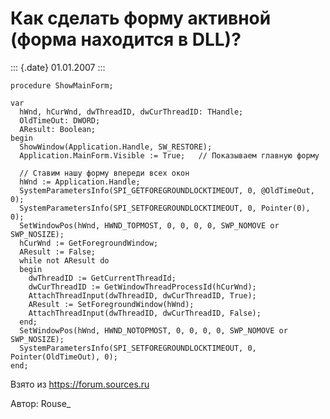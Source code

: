 Как сделать форму активной (форма находится в DLL)?
===================================================

::: {.date}
01.01.2007
:::

    procedure ShowMainForm;

    var
      hWnd, hCurWnd, dwThreadID, dwCurThreadID: THandle;
      OldTimeOut: DWORD;
      AResult: Boolean;
    begin
      ShowWindow(Application.Handle, SW_RESTORE);
      Application.MainForm.Visible := True;   // Показываем главную форму
     
      // Ставим нашу форму впереди всех окон
      hWnd := Application.Handle;
      SystemParametersInfo(SPI_GETFOREGROUNDLOCKTIMEOUT, 0, @OldTimeOut, 0);
      SystemParametersInfo(SPI_SETFOREGROUNDLOCKTIMEOUT, 0, Pointer(0), 0);
      SetWindowPos(hWnd, HWND_TOPMOST, 0, 0, 0, 0, SWP_NOMOVE or SWP_NOSIZE);
      hCurWnd := GetForegroundWindow;
      AResult := False;
      while not AResult do
      begin
        dwThreadID := GetCurrentThreadId;
        dwCurThreadID := GetWindowThreadProcessId(hCurWnd);
        AttachThreadInput(dwThreadID, dwCurThreadID, True);
        AResult := SetForegroundWindow(hWnd);
        AttachThreadInput(dwThreadID, dwCurThreadID, False);
      end;
      SetWindowPos(hWnd, HWND_NOTOPMOST, 0, 0, 0, 0, SWP_NOMOVE or SWP_NOSIZE);
      SystemParametersInfo(SPI_SETFOREGROUNDLOCKTIMEOUT, 0, Pointer(OldTimeOut), 0); 
    end;

Взято из <https://forum.sources.ru>

Автор: Rouse\_
